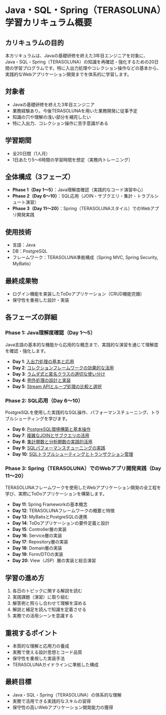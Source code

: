 # Java・SQL・Spring（TERASOLUNA）学習カリキュラム概要

## カリキュラムの目的
本カリキュラムは、Javaの基礎研修を終えた3年目エンジニアを対象に、Java・SQL・Spring（TERASOLUNA）の知識を再確認・強化するための20日間の学習プログラムです。特に入出力処理やコレクション操作などの基本から、実践的なWebアプリケーション開発までを体系的に学習します。

## 対象者
- Javaの基礎研修を終えた3年目エンジニア
- 業務経験あり。今後TERASOLUNAを用いた業務開発に従事予定
- 知識の穴や理解の浅い部分を補完したい
- 特に入出力、コレクション操作に苦手意識がある

## 学習期間
- 全20日間（1人月）
- 1日あたり5〜6時間の学習時間を想定（実務内トレーニング）

## 全体構成（3フェーズ）
- **Phase 1（Day 1〜5）**：Java理解度確認（実践的なコード演習中心）
- **Phase 2（Day 6〜10）**：SQL応用（JOIN・サブクエリ・集計・トラブルシュート演習）
- **Phase 3（Day 11〜20）**：Spring（TERASOLUNAスタイル）でのWebアプリ開発実践

## 使用技術
- 言語：Java
- DB：PostgreSQL
- フレームワーク：TERASOLUNA準拠構成（Spring MVC, Spring Security, MyBatis）

## 最終成果物
- ログイン機能を実装したToDoアプリケーション（CRUD機能完備）
- 保守性を重視した設計・実装

## 各フェーズの詳細

### Phase 1: Java理解度確認（Day 1〜5）
Java言語の基本的な機能から応用的な概念まで、実践的な演習を通じて理解度を確認・強化します。

- **Day 1**: <a href="phase1/day1">入出力処理の基本と応用 </a>
- **Day 2**: <a href="phase1/day2">コレクションフレームワークの効果的な活用</a>
- **Day 3**: <a href="phase1/day3">ラムダ式と匿名クラスの適切な使い分け</a>
- **Day 4**: <a href="phase1/day4">例外処理の設計と実装</a>
- **Day 5**: <a href="phase1/day5">Stream APIとループ処理の比較と選択</a>

### Phase 2: SQL応用（Day 6〜10）
PostgreSQLを使用した実践的なSQL操作、パフォーマンスチューニング、トラブルシューティングを学びます。

- **Day 6**: <a href="phase2/day6">PostgreSQL環境構築と基本操作</a>
- **Day 7**: <a href="phase2/day7">複雑なJOINとサブクエリの活用</a>
- **Day 8**: <a href="phase2/day8">集計関数と分析関数の実践的活用</a>
- **Day 9**: <a href="phase2/day9">SQLパフォーマンスチューニングの実践</a>
- **Day 10**: <a href="phase2/day10">SQLトラブルシューティングとトランザクション管理</a>

### Phase 3: Spring（TERASOLUNA）でのWebアプリ開発実践（Day 11〜20）
TERASOLUNAフレームワークを使用したWebアプリケーション開発の全工程を学び、実際にToDoアプリケーションを構築します。

- **Day 11**: Spring Frameworkの基本概念
- **Day 12**: TERASOLUNAフレームワークの概要と特徴
- **Day 13**: MyBatisとPostgreSQLの連携
- **Day 14**: ToDoアプリケーションの要件定義と設計
- **Day 15**: Controller層の実装
- **Day 16**: Service層の実装
- **Day 17**: Repository層の実装
- **Day 18**: Domain層の実装
- **Day 19**: Form/DTOの実装
- **Day 20**: View（JSP）層の実装と総合演習

## 学習の進め方
1. 各日のトピックに関する解説を読む
2. 実践課題（演習）に取り組む
3. 解答例と照らし合わせて理解を深める
4. 解説と補足を読んで知識を定着させる
5. 実務での活用シーンを意識する

## 重視するポイント
- 本質的な理解と応用力の養成
- 実務で使える設計思想とコード品質
- 保守性を重視した実装手法
- TERASOLUNAガイドラインに準拠した構成

## 最終目標
- Java・SQL・Spring（TERASOLUNA）の体系的な理解
- 実務で活用できる実践的なスキルの習得
- 保守性の高いWebアプリケーション開発能力の獲得
